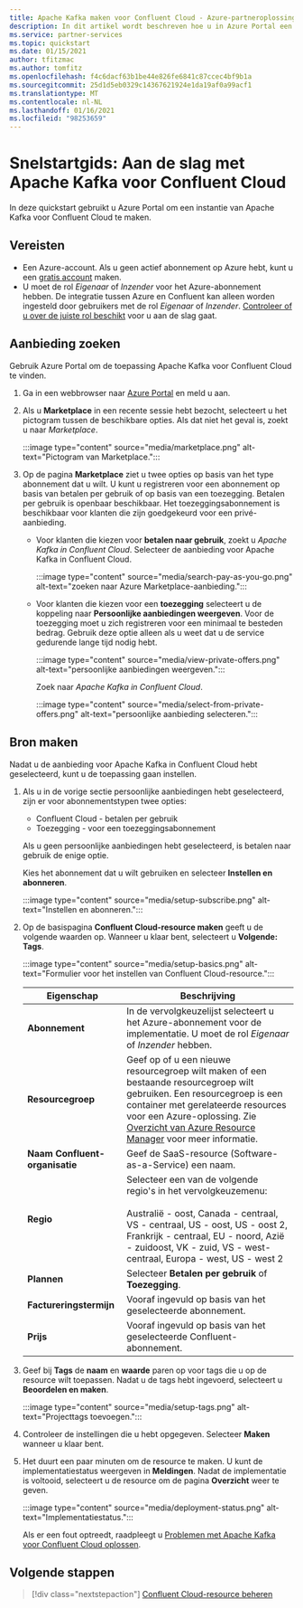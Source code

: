 ```yaml
---
title: Apache Kafka maken voor Confluent Cloud - Azure-partneroplossingen
description: In dit artikel wordt beschreven hoe u in Azure Portal een instantie van Apache Kafka voor Confluent Cloud maakt.
ms.service: partner-services
ms.topic: quickstart
ms.date: 01/15/2021
author: tfitzmac
ms.author: tomfitz
ms.openlocfilehash: f4c6dacf63b1be44e826fe6841c87ccec4bf9b1a
ms.sourcegitcommit: 25d1d5eb0329c14367621924e1da19af0a99acf1
ms.translationtype: MT
ms.contentlocale: nl-NL
ms.lasthandoff: 01/16/2021
ms.locfileid: "98253659"
---
```

# <a name="quickstart-get-started-with-apache-kafka-for-confluent-cloud"></a>Snelstartgids: Aan de slag met Apache Kafka voor Confluent Cloud

In deze quickstart gebruikt u Azure Portal om een instantie van Apache Kafka voor Confluent Cloud te maken.

## <a name="prerequisites"></a>Vereisten

- Een Azure-account. Als u geen actief abonnement op Azure hebt, kunt u een [gratis account](https://azure.microsoft.com/free/) maken.
- U moet de rol _Eigenaar_ of _Inzender_ voor het Azure-abonnement hebben. De integratie tussen Azure en Confluent kan alleen worden ingesteld door gebruikers met de rol _Eigenaar_ of _Inzender_. [Controleer of u over de juiste rol beschikt](../../role-based-access-control/check-access.md) voor u aan de slag gaat.

## <a name="find-offer"></a>Aanbieding zoeken

Gebruik Azure Portal om de toepassing Apache Kafka voor Confluent Cloud te vinden.

1. Ga in een webbrowser naar [Azure Portal](https://portal.azure.com/) en meld u aan.

1. Als u **Marketplace** in een recente sessie hebt bezocht, selecteert u het pictogram tussen de beschikbare opties. Als dat niet het geval is, zoekt u naar _Marketplace_.

    :::image type="content" source="media/marketplace.png" alt-text="Pictogram van Marketplace.":::

1. Op de pagina **Marketplace** ziet u twee opties op basis van het type abonnement dat u wilt. U kunt u registreren voor een abonnement op basis van betalen per gebruik of op basis van een toezegging. Betalen per gebruik is openbaar beschikbaar. Het toezeggingsabonnement is beschikbaar voor klanten die zijn goedgekeurd voor een privé-aanbieding.

   - Voor klanten die kiezen voor **betalen naar gebruik**, zoekt u _Apache Kafka in Confluent Cloud_. Selecteer de aanbieding voor Apache Kafka in Confluent Cloud.

     :::image type="content" source="media/search-pay-as-you-go.png" alt-text="zoeken naar Azure Marketplace-aanbieding.":::

   - Voor klanten die kiezen voor een **toezegging** selecteert u de koppeling naar **Persoonlijke aanbiedingen weergeven**. Voor de toezegging moet u zich registreren voor een minimaal te besteden bedrag. Gebruik deze optie alleen als u weet dat u de service gedurende lange tijd nodig hebt.

     :::image type="content" source="media/view-private-offers.png" alt-text="persoonlijke aanbiedingen weergeven.":::

     Zoek naar _Apache Kafka in Confluent Cloud_.

     :::image type="content" source="media/select-from-private-offers.png" alt-text="persoonlijke aanbieding selecteren.":::

## <a name="create-resource"></a>Bron maken

Nadat u de aanbieding voor Apache Kafka in Confluent Cloud hebt geselecteerd, kunt u de toepassing gaan instellen.

1. Als u in de vorige sectie persoonlijke aanbiedingen hebt geselecteerd, zijn er voor abonnementstypen twee opties:

    - Confluent Cloud - betalen per gebruik
    - Toezegging - voor een toezeggingsabonnement

   Als u geen persoonlijke aanbiedingen hebt geselecteerd, is betalen naar gebruik de enige optie.

   Kies het abonnement dat u wilt gebruiken en selecteer **Instellen en abonneren**.

    :::image type="content" source="media/setup-subscribe.png" alt-text="Instellen en abonneren.":::

1. Op de basispagina **Confluent Cloud-resource maken** geeft u de volgende waarden op. Wanneer u klaar bent, selecteert u **Volgende: Tags**.

    :::image type="content" source="media/setup-basics.png" alt-text="Formulier voor het instellen van Confluent Cloud-resource.":::

    | Eigenschap | Beschrijving |
    | ---- | ---- |
    | **Abonnement** | In de vervolgkeuzelijst selecteert u het Azure-abonnement voor de implementatie. U moet de rol _Eigenaar_ of _Inzender_ hebben. |
    | **Resourcegroep** | Geef op of u een nieuwe resourcegroep wilt maken of een bestaande resourcegroep wilt gebruiken. Een resourcegroep is een container met gerelateerde resources voor een Azure-oplossing. Zie [Overzicht van Azure Resource Manager](../../azure-resource-manager/management/overview.md) voor meer informatie. |
    | **Naam Confluent-organisatie** | Geef de SaaS-resource (Software-as-a-Service) een naam. |
    | **Regio** | Selecteer een van de volgende regio's in het vervolgkeuzemenu: <br/><br/> Australië - oost, Canada - centraal, VS - centraal, US - oost, US - oost 2, Frankrijk - centraal, EU - noord, Azië - zuidoost, VK - zuid, VS - west-centraal, Europa - west, US - west 2 |
    | **Plannen** | Selecteer **Betalen per gebruik** of **Toezegging**. |
    | **Factureringstermijn** | Vooraf ingevuld op basis van het geselecteerde abonnement. |
    | **Prijs** | Vooraf ingevuld op basis van het geselecteerde Confluent-abonnement. |

1. Geef bij **Tags** de **naam** en **waarde** paren op voor tags die u op de resource wilt toepassen. Nadat u de tags hebt ingevoerd, selecteert u **Beoordelen en maken**.

    :::image type="content" source="media/setup-tags.png" alt-text="Projecttags toevoegen.":::

1. Controleer de instellingen die u hebt opgegeven. Selecteer **Maken** wanneer u klaar bent.

1. Het duurt een paar minuten om de resource te maken. U kunt de implementatiestatus weergeven in **Meldingen**. Nadat de implementatie is voltooid, selecteert u de resource om de pagina **Overzicht** weer te geven.

    :::image type="content" source="media/deployment-status.png" alt-text="Implementatiestatus.":::

   Als er een fout optreedt, raadpleegt u [Problemen met Apache Kafka voor Confluent Cloud oplossen](troubleshoot.md).

## <a name="next-steps"></a>Volgende stappen

> [!div class="nextstepaction"]
> [Confluent Cloud-resource beheren](manage.md)
